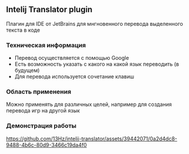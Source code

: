 ## Intelij Translator plugin
Плагин для IDE от JetBrains для мнгновенного перевода выделенного текста в коде

### Техническая информация
- Перевод осуществляется с помощью Google
- Есть возможность указать с какого на какой язык переводить (в будущем)
- Для перевода используется сочетание клавиш

### Область применения
Можно применять для различных целей, например для создания перевода игр на другой язык

### Демонстрация работы
https://github.com/13Hz/intelij-translator/assets/39442071/0a2d4dc8-9488-4b6c-80d9-3466c19da4f0
